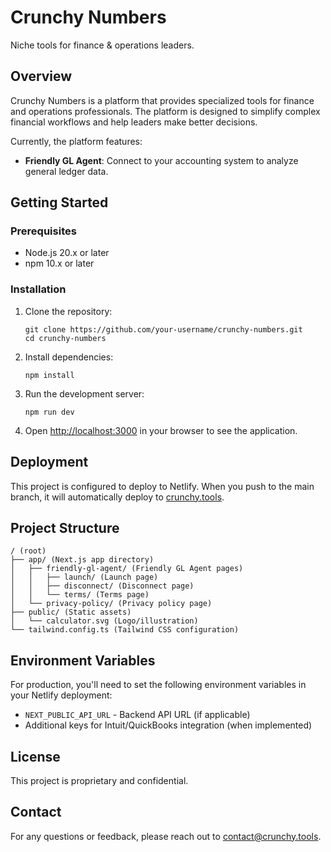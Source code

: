 # Crunchy Numbers

Niche tools for finance & operations leaders.

## Overview

Crunchy Numbers is a platform that provides specialized tools for finance and operations professionals. The platform is designed to simplify complex financial workflows and help leaders make better decisions.

Currently, the platform features:

- **Friendly GL Agent**: Connect to your accounting system to analyze general ledger data.

## Getting Started

### Prerequisites

- Node.js 20.x or later
- npm 10.x or later

### Installation

1. Clone the repository:
   ```
   git clone https://github.com/your-username/crunchy-numbers.git
   cd crunchy-numbers
   ```

2. Install dependencies:
   ```
   npm install
   ```

3. Run the development server:
   ```
   npm run dev
   ```

4. Open [http://localhost:3000](http://localhost:3000) in your browser to see the application.

## Deployment

This project is configured to deploy to Netlify. When you push to the main branch, it will automatically deploy to [crunchy.tools](https://crunchy.tools).

## Project Structure

```
/ (root)
├── app/ (Next.js app directory)
│   ├── friendly-gl-agent/ (Friendly GL Agent pages)
│   │   ├── launch/ (Launch page)
│   │   ├── disconnect/ (Disconnect page)
│   │   └── terms/ (Terms page)
│   └── privacy-policy/ (Privacy policy page)
├── public/ (Static assets)
│   └── calculator.svg (Logo/illustration)
└── tailwind.config.ts (Tailwind CSS configuration)
```

## Environment Variables

For production, you'll need to set the following environment variables in your Netlify deployment:

- `NEXT_PUBLIC_API_URL` - Backend API URL (if applicable)
- Additional keys for Intuit/QuickBooks integration (when implemented)

## License

This project is proprietary and confidential.

## Contact

For any questions or feedback, please reach out to [contact@crunchy.tools](mailto:gurevich.gary@gmail.com).

